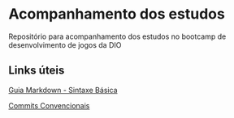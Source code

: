 # Acompanhamento dos estudos
Repositório para acompanhamento dos estudos no bootcamp de desenvolvimento de jogos da DIO


## Links úteis

[Guia Markdown - Sintaxe Básica](https://www.markdownguide.org/basic-syntax/)

[Commits Convencionais](https://github.com/conventional-commits/conventionalcommits.org)
